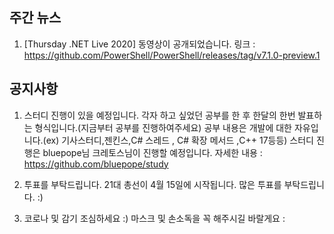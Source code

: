 ## 주간 뉴스 

1) [Thursday .NET Live 2020] 동영상이 공개되었습니다.
링크 : https://github.com/PowerShell/PowerShell/releases/tag/v7.1.0-preview.1

## 공지사항

1) 스터디 진행이 있을 예정입니다.
각자 하고 싶었던 공부를 한 후 한달의 한번 발표하는 형식입니다.(지금부터 공부를 진행하여주세요)
공부 내용은 개발에 대한 자유입니다.(ex) 기사스터디,젠킨스,C# 스레드 , C# 확장 메서드 ,C++ 17등등)
스터디 진행은 bluepope님 크레토스님이 진행할 예정입니다.
자세한 내용 : https://github.com/bluepope/study

2) 투표를 부탁드립니다.
21대 총선이 4월 15일에 시작됩니다. 많은 투표를 부탁드립니다. :)

3) 코로나 및 감기 조심하세요 :)
마스크 및 손소독을 꼭 해주시길 바랄게요 :
